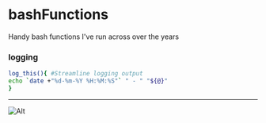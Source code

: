 # bashFunctions
Handy bash functions I've run across over the years

### logging
```bash
log_this(){ #Streamline logging output
echo `date +"%d-%m-%Y %H:%M:%S"` " - " "${@}"
}
```

---
![Alt](https://repobeats.axiom.co/api/embed/e12d4c957a5d406d9e244108925ed2d8ba052003.svg "Repobeats analytics image")
